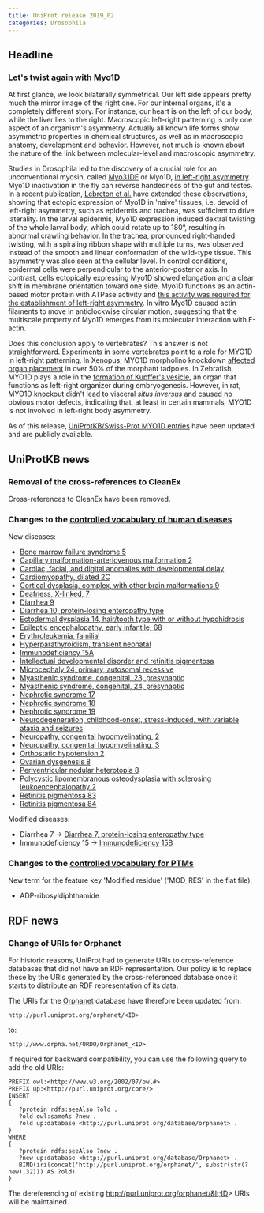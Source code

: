 ```yaml
---
title: UniProt release 2019_02
categories: Drosophila
---
```


## Headline

### Let's twist again with Myo1D

At first glance, we look bilaterally symmetrical. Our left side appears pretty much the mirror image of the right one. For our internal organs, it's a completely different story. For instance, our heart is on the left of our body, while the liver lies to the right. Macroscopic left-right patterning is only one aspect of an organism's asymmetry. Actually all known life forms show asymmetric properties in chemical structures, as well as in macroscopic anatomy, development and behavior. However, not much is known about the nature of the link between molecular-level and macroscopic asymmetry.

Studies in Drosophila led to the discovery of a crucial role for an unconventional myosin, called [Myo31DF](http://www.uniprot.org/uniprot/Q23978) or Myo1D, [in left-right asymmetry](https://www.ncbi.nlm.nih.gov/pubmed/?term=16598258,16598259). Myo1D inactivation in the fly can reverse handedness of the gut and testes. In a recent publication, [Lebreton et al.](https://www.ncbi.nlm.nih.gov/pubmed/30467170) have extended these observations, showing that ectopic expression of Myo1D in 'naive' tissues, i.e. devoid of left-right asymmetry, such as epidermis and trachea, was sufficient to drive laterality. In the larval epidermis, Myo1D expression induced dextral twisting of the whole larval body, which could rotate up to 180°, resulting in abnormal crawling behavior. In the trachea, pronounced right-handed twisting, with a spiraling ribbon shape with multiple turns, was observed instead of the smooth and linear conformation of the wild-type tissue. This asymmetry was also seen at the cellular level. In control conditions, epidermal cells were perpendicular to the anterior-posterior axis. In contrast, cells ectopically expressing Myo1D showed elongation and a clear shift in membrane orientation toward one side. Myo1D functions as an actin-based motor protein with ATPase activity and [this activity was required for the establishment of left-right asymmetry](https://www.ncbi.nlm.nih.gov/pubmed/30467170). In vitro Myo1D caused actin filaments to move in anticlockwise circular motion, suggesting that the multiscale property of Myo1D emerges from its molecular interaction with F-actin.

Does this conclusion apply to vertebrates? This answer is not straightforward. Experiments in some vertebrates point to a role for MYO1D in left-right patterning. In Xenopus, MYO1D morpholino knockdown [affected organ placement](https://www.ncbi.nlm.nih.gov/pubmed/29478852) in over 50% of the morphant tadpoles. In Zebrafish, MYO1D plays a role in the [formation of Kupffer's vesicle](https://www.ncbi.nlm.nih.gov/pubmed/29769531,30139971), an organ that functions as left-right organizer during embryogenesis. However, in rat, MYO1D knockout didn't lead to visceral *situs inversus* and caused no obvious motor defects, indicating that, at least in certain mammals, MYO1D is not involved in left-right body asymmetry.

As of this release, [UniProtKB/Swiss-Prot MYO1D entries](http://www.uniprot.org/uniprot/?query=accession:Q23978+OR+accession:E7F9L8+OR+accession:Q6GPA1) have been updated and are publicly available.

## UniProtKB news

### Removal of the cross-references to CleanEx

Cross-references to CleanEx have been removed.

### Changes to the [controlled vocabulary of human diseases](https://ftp.uniprot.org/pub/databases/uniprot/current_release/knowledgebase/complete/docs/humdisease)

New diseases:

-   [Bone marrow failure syndrome 5](http://www.uniprot.org/diseases/DI-05371)
-   [Capillary malformation-arteriovenous malformation 2](http://www.uniprot.org/diseases/DI-05392)
-   [Cardiac, facial, and digital anomalies with developmental delay](http://www.uniprot.org/diseases/DI-05370)
-   [Cardiomyopathy, dilated 2C](http://www.uniprot.org/diseases/DI-05389)
-   [Cortical dysplasia, complex, with other brain malformations 9](http://www.uniprot.org/diseases/DI-05375)
-   [Deafness, X-linked, 7](http://www.uniprot.org/diseases/DI-05369)
-   [Diarrhea 9](http://www.uniprot.org/diseases/DI-05373)
-   [Diarrhea 10, protein-losing enteropathy type](http://www.uniprot.org/diseases/DI-05384)
-   [Ectodermal dysplasia 14, hair/tooth type with or without hypohidrosis](http://www.uniprot.org/diseases/DI-05382)
-   [Epileptic encephalopathy, early infantile, 68](http://www.uniprot.org/diseases/DI-05395)
-   [Erythroleukemia, familial](http://www.uniprot.org/diseases/DI-05396)
-   [Hyperparathyroidism, transient neonatal](http://www.uniprot.org/diseases/DI-05388)
-   [Immunodeficiency 15A](http://www.uniprot.org/diseases/DI-05387)
-   [Intellectual developmental disorder and retinitis pigmentosa](http://www.uniprot.org/diseases/DI-05391)
-   [Microcephaly 24, primary, autosomal recessive](http://www.uniprot.org/diseases/DI-05381)
-   [Myasthenic syndrome, congenital, 23, presynaptic](http://www.uniprot.org/diseases/DI-05393)
-   [Myasthenic syndrome, congenital, 24, presynaptic](http://www.uniprot.org/diseases/DI-05394)
-   [Nephrotic syndrome 17](http://www.uniprot.org/diseases/DI-05378)
-   [Nephrotic syndrome 18](http://www.uniprot.org/diseases/DI-05379)
-   [Nephrotic syndrome 19](http://www.uniprot.org/diseases/DI-05380)
-   [Neurodegeneration, childhood-onset, stress-induced, with variable ataxia and seizures](http://www.uniprot.org/diseases/DI-05374)
-   [Neuropathy, congenital hypomyelinating, 2](http://www.uniprot.org/diseases/DI-05376)
-   [Neuropathy, congenital hypomyelinating, 3](http://www.uniprot.org/diseases/DI-05377)
-   [Orthostatic hypotension 2](http://www.uniprot.org/diseases/DI-05383)
-   [Ovarian dysgenesis 8](http://www.uniprot.org/diseases/DI-05386)
-   [Periventricular nodular heterotopia 8](http://www.uniprot.org/diseases/DI-05385)
-   [Polycystic lipomembranous osteodysplasia with sclerosing leukoencephalopathy 2](http://www.uniprot.org/diseases/DI-05390)
-   [Retinitis pigmentosa 83](http://www.uniprot.org/diseases/DI-05372)
-   [Retinitis pigmentosa 84](http://www.uniprot.org/diseases/DI-05397)

Modified diseases:

-   Diarrhea 7 -&gt; [Diarrhea 7, protein-losing enteropathy type](http://www.uniprot.org/diseases/DI-04130)
-   Immunodeficiency 15 -&gt; [Immunodeficiency 15B](http://www.uniprot.org/diseases/DI-04000)

### Changes to the [controlled vocabulary for PTMs](https://ftp.uniprot.org/pub/databases/uniprot/current_release/knowledgebase/complete/docs/ptmlist)

New term for the feature key 'Modified residue' ('MOD\_RES' in the flat file):

-   ADP-ribosyldiphthamide

## RDF news

### Change of URIs for Orphanet

For historic reasons, UniProt had to generate URIs to cross-reference databases that did not have an RDF representation. Our policy is to replace these by the URIs generated by the cross-referenced database once it starts to distribute an RDF representation of its data.

The URIs for the [Orphanet](https://www.orpha.net/consor/cgi-bin/index.php) database have therefore been updated from:

    http://purl.uniprot.org/orphanet/<ID>

to:

    http://www.orpha.net/ORDO/Orphanet_<ID>

If required for backward compatibility, you can use the following query to add the old URIs:

    PREFIX owl:<http://www.w3.org/2002/07/owl#>
    PREFIX up:<http://purl.uniprot.org/core/>
    INSERT
    {
       ?protein rdfs:seeAlso ?old .
       ?old owl:sameAs ?new .
       ?old up:database <http://purl.uniprot.org/database/orphanet> .
    }
    WHERE
    {
       ?protein rdfs:seeAlso ?new .
       ?new up:database <http://purl.uniprot.org/database/Orphanet> .
       BIND(iri(concat('http://purl.uniprot.org/orphanet/', substr(str(?new),32))) AS ?old)
    }

The dereferencing of existing http://purl.uniprot.org/orphanet/&lt;ID&gt; URIs will be maintained.
